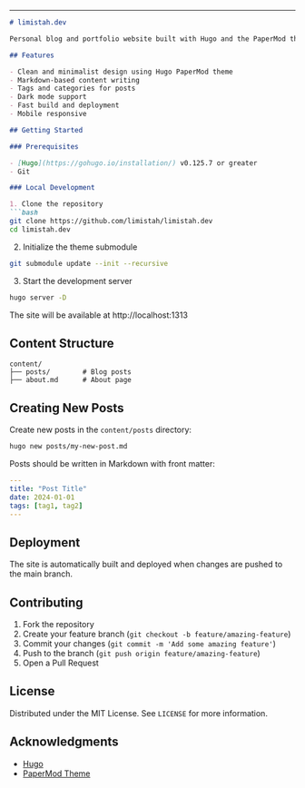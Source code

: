 
---
```markdown
# limistah.dev

Personal blog and portfolio website built with Hugo and the PaperMod theme.

## Features

- Clean and minimalist design using Hugo PaperMod theme
- Markdown-based content writing
- Tags and categories for posts
- Dark mode support
- Fast build and deployment
- Mobile responsive

## Getting Started

### Prerequisites

- [Hugo](https://gohugo.io/installation/) v0.125.7 or greater
- Git

### Local Development

1. Clone the repository
```bash
git clone https://github.com/limistah/limistah.dev
cd limistah.dev
```

2. Initialize the theme submodule
```bash 
git submodule update --init --recursive
```

3. Start the development server
```bash
hugo server -D
```

The site will be available at http://localhost:1313

## Content Structure

```
content/
├── posts/        # Blog posts
├── about.md      # About page
```

## Creating New Posts

Create new posts in the `content/posts` directory:

```bash
hugo new posts/my-new-post.md
```

Posts should be written in Markdown with front matter:

```yaml
---
title: "Post Title"
date: 2024-01-01
tags: [tag1, tag2]
---
```

## Deployment

The site is automatically built and deployed when changes are pushed to the main branch.

## Contributing

1. Fork the repository
2. Create your feature branch (`git checkout -b feature/amazing-feature`)
3. Commit your changes (`git commit -m 'Add some amazing feature'`)
4. Push to the branch (`git push origin feature/amazing-feature`)
5. Open a Pull Request

## License

Distributed under the MIT License. See `LICENSE` for more information.

## Acknowledgments

- [Hugo](https://gohugo.io/)
- [PaperMod Theme](https://github.com/adityatelange/hugo-PaperMod)
```
